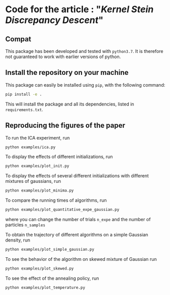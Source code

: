 # Code for the article : "_Kernel Stein Discrepancy Descent_"



## Compat

This package has been developed and tested with `python3.7`. It is therefore not guaranteed to work with earlier versions of python.

## Install the repository on your machine


This package can easily be installed using `pip`, with the following command:

```bash
pip install -e .
```

This will install the package and all its dependencies, listed in `requirements.txt`.

## Reproducing the figures of the paper

To run the ICA experiment, run
```bash
python examples/ica.py
```

To display the effects of different initializations, run

```bash
python examples/plot_init.py
```

To display the effects of several different initializations with different mixtures of gaussians, run
```bash
python examples/plot_minima.py
```

To compare the running times of algorithms, run
```bash
python examples/plot_quantitative_expe_gaussian.py
```
where you can change the number of trials `n_expe` and the number of particles `n_samples`

To obtain the trajectory of different algorithms on a simple Gaussian density, run

```bash
python examples/plot_simple_gaussian.py
```

To see the behavior of the algorithm on skewed mixture of Gaussian run


```bash
python examples/plot_skewed.py
```

To see the effect of the annealing policy, run


```bash
python examples/plot_temperature.py
```
